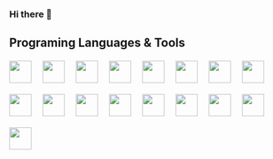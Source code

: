 ### Hi there 👋

<!--
**shirashko/shirashko** is a ✨ _special_ ✨ repository because its `README.md` (this file) appears on your GitHub profile.

Here are some ideas to get you started:

- 🔭 I’m currently working on ...
- 🌱 I’m currently learning ...
- 👯 I’m looking to collaborate on ...![Uploading photo.jpg…]()

- 🤔 I’m looking for help with ...
- 💬 Ask me about ...
- 📫 How to reach me: ...
- 😄 Pronouns: ...
- ⚡ Fun fact: ...
-->

## Programing Languages & Tools
<div style="display:flex;gap:20px;margin-top:20px;flex-wrap:wrap;">
<img src="https://cdn-icons-png.flaticon.com/512/5968/5968282.png" width= "40" height= "40">
<img src="https://cdn-icons-png.flaticon.com/512/5968/5968282.png" width= "40" height= "40">
<img src="https://cdn-icons-png.flaticon.com/512/5968/5968282.png" width= "40" height= "40">
<img src="https://cdn-icons-png.flaticon.com/512/5968/5968282.png" width= "40" height= "40">
<img src="https://cdn-icons-png.flaticon.com/512/5968/5968282.png" width= "40" height= "40">
<img src="https://cdn-icons-png.flaticon.com/512/5968/5968282.png" width= "40" height= "40">
<img src="https://cdn-icons-png.flaticon.com/512/5968/5968282.png" width= "40" height= "40">
<img src="https://cdn-icons-png.flaticon.com/512/5968/5968282.png" width= "40" height= "40">
<img src="https://cdn-icons-png.flaticon.com/512/5968/5968282.png" width= "40" height= "40">
<img src="https://cdn-icons-png.flaticon.com/512/5968/5968282.png" width= "40" height= "40">
<img src="https://cdn-icons-png.flaticon.com/512/5968/5968282.png" width= "40" height= "40">

<img src="https://www.svgrepo.com/show/376344/python.svg" width= "40" height= "40">

<img src="https://cdn-icons-png.flaticon.com/512/5968/5968282.png" width= "40" height= "40">

<img src="https://cdn-icons-png.flaticon.com/512/6132/6132222.png" width= "40" height= "40">

<img src="https://cdn.icon-icons.com/icons2/2415/PNG/512/c_original_logo_icon_146611.png" width= "40" height= "40">

<img src="https://logotyp.us/files/r.svg" width= "40" height= "40">

<img src="https://encrypted-tbn0.gstatic.com/images?q=tbn:ANd9GcQM1bWJMcbcELXTCDXA2-APVmU3vg-wChQucA&usqp=CAU" width= "40" height= "40">

</div>


